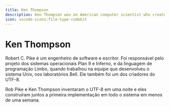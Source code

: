```yaml
---
title: Ken Thompson
description: Ken Thompson was an American computer scientist who created the Unix operating system and the B programming language.
icon: vscode-icons:file-type-codekit
---
```


# Ken Thompson

Robert C. Pike é um engenheiro de software e escritor. Foi responsável pelo projeto dos sistemas operacionais Plan 9 e Inferno, e da linguagem de programação Limbo, quando trabalhou na equipe que desenvolveu o sistema Unix, nos laboratórios Bell. Ele também foi um dos criadores do UTF-8.

Rob Pike e Ken Thompson inventaram o UTF-8 em uma noite e eles construíram juntos a primeira implementação em todo o sistema em menos de uma semana.
